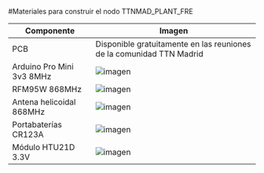 #Materiales para construir el nodo TTNMAD_PLANT_FRE

| Componente | Imagen |
| ----------- | ----------- |
| PCB | Disponible gratuitamente en las reuniones de la comunidad TTN Madrid |
| Arduino Pro Mini 3v3 8MHz | ![imagen](https://user-images.githubusercontent.com/52624907/146686259-b0c8695c-0284-427c-8235-d900a6a9cf44.png) |
| RFM95W 868MHz | ![imagen](https://user-images.githubusercontent.com/52624907/146686304-6f63c346-85f2-48aa-bf96-096830942204.png) |
| Antena helicoidal 868MHz| ![imagen](https://user-images.githubusercontent.com/52624907/146686347-771b6687-339d-4651-ae15-4c7485778b47.png) |
| Portabaterías CR123A | ![imagen](https://user-images.githubusercontent.com/52624907/146686431-2f88ccf2-b073-4a61-b1d2-712db4d32160.png) |
| Módulo HTU21D 3.3V | ![imagen](https://user-images.githubusercontent.com/52624907/146686535-151160eb-d2cc-43f5-adff-e871e49f69b1.png) |
